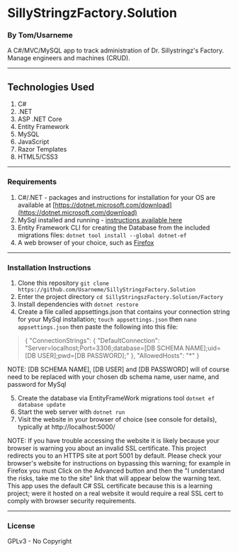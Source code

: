 # SillyStringzFactory.Solution

### By Tom/Usarneme


A C#/MVC/MySQL app to track administration of Dr. Sillystringz's Factory. Manage engineers and machines (CRUD).

---

## Technologies Used

1. C#
2. .NET
3. ASP .NET Core
4. Entity Framework
5. MySQL
6. JavaScript
7. Razor Templates
8. HTML5/CSS3

---


### Requirements

1. C#/.NET - packages and instructions for installation for your OS are available at [https://dotnet.microsoft.com/download](https://dotnet.microsoft.com/download)
2. MySql installed and running - [instructions available here](https://dev.mysql.com/doc/mysql-installation-excerpt/5.7/en/)
3. Entity Framework CLI for creating the Database from the included migrations files: `dotnet tool install --global dotnet-ef`
4. A web browser of your choice, such as [Firefox](https://www.mozilla.org/en-US/firefox/new/)

---

### Installation Instructions

1. Clone this repository `git clone https://github.com/Usarneme/SillyStringzFactory.Solution`
2. Enter the project directory `cd SillyStringszFactory.Solution/Factory`
3. Install dependencies with `dotnet restore`
4. Create a file called appsettings.json that contains your connection string for your MySql installation; `touch appsettings.json` then `nano appsettings.json` then paste the following into this file:
> {
  "ConnectionStrings": {
    "DefaultConnection": "Server=localhost;Port=3306;database=[DB SCHEMA NAME];uid=[DB USER];pwd=[DB PASSWORD];"
  },
  "AllowedHosts": "*"
}

NOTE: [DB SCHEMA NAME], [DB USER] and [DB PASSWORD] will of course need to be replaced with your chosen db schema name, user name, and password for MySql

5. Create the database via EntityFrameWork migrations tool `dotnet ef database update`
6. Start the web server with `dotnet run`
7. Visit the website in your browser of choice (see console for details), typically at http://localhost:5000/

NOTE: If you have trouble accessing the website it is likely because your browser is warning you about an invalid SSL certificate. This project redirects you to an HTTPS site at port 5001 by default. Please check your browser's website for instructions on bypassing this warning; for example in Firefox you must Click on the Advanced button and then the "I understand the risks, take me to the site" link that will appear below the warning text. This app uses the default C# SSL certificate because this is a learning project; were it hosted on a real website it would require a real SSL cert to comply with browser security requirements.

---

### License

GPLv3 - No Copyright

